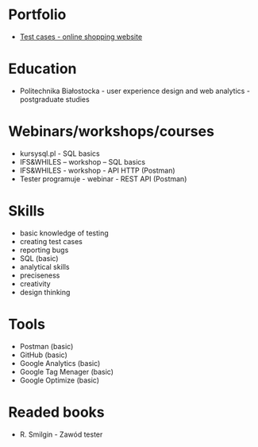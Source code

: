 # Portfolio

- [Test cases - online shopping website](https://docs.google.com/spreadsheets/d/1ihe7EVjZVY8XrhC5XcO_4dlLqTdWdN0FkKrixr64SPA/edit?usp=sharing)

# Education
- Politechnika Białostocka - user experience design and web analytics - postgraduate studies

# Webinars/workshops/courses
- kursysql.pl - SQL basics
- IFS&WHILES – workshop – SQL basics
- IFS&WHILES - workshop - API HTTP (Postman)
- Tester programuje - webinar - REST API (Postman)

# Skills
- basic knowledge of testing
- creating test cases
- reporting bugs
- SQL (basic)
- analytical skills
- preciseness 
- creativity
- design thinking

# Tools
- Postman (basic)
- GitHub (basic)
- Google Analytics (basic)
- Google Tag Menager (basic)
- Google Optimize (basic)

# Readed books
- R. Smilgin - Zawód tester
